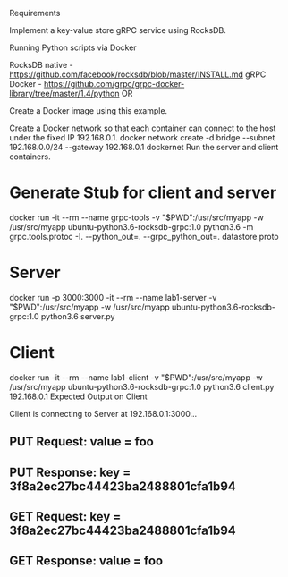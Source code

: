 Requirements

Implement a key-value store gRPC service using RocksDB.

Running Python scripts via Docker

RocksDB native - https://github.com/facebook/rocksdb/blob/master/INSTALL.md
gRPC Docker - https://github.com/grpc/grpc-docker-library/tree/master/1.4/python
OR

Create a Docker image using this example.

Create a Docker network so that each container can connect to the host under the fixed IP 192.168.0.1.
docker network create -d bridge --subnet 192.168.0.0/24 --gateway 192.168.0.1 dockernet
Run the server and client containers.
# Generate Stub for client and server
docker run -it --rm --name grpc-tools -v "$PWD":/usr/src/myapp -w /usr/src/myapp ubuntu-python3.6-rocksdb-grpc:1.0 python3.6 -m grpc.tools.protoc -I. --python_out=. --grpc_python_out=. datastore.proto


# Server
docker run -p 3000:3000 -it --rm --name lab1-server -v "$PWD":/usr/src/myapp -w /usr/src/myapp ubuntu-python3.6-rocksdb-grpc:1.0 python3.6 server.py

# Client
docker run -it --rm --name lab1-client -v "$PWD":/usr/src/myapp -w /usr/src/myapp ubuntu-python3.6-rocksdb-grpc:1.0 python3.6 client.py 192.168.0.1
Expected Output on Client

Client is connecting to Server at 192.168.0.1:3000...
## PUT Request: value = foo
## PUT Response: key = 3f8a2ec27bc44423ba2488801cfa1b94
## GET Request: key = 3f8a2ec27bc44423ba2488801cfa1b94
## GET Response: value = foo

